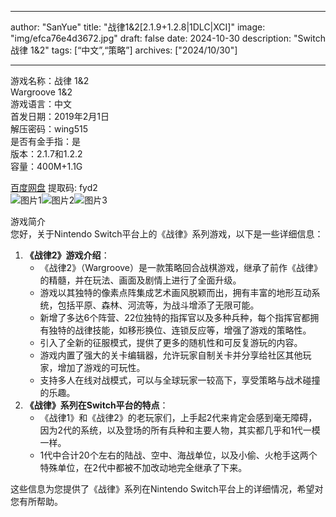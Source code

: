 
---
author: "SanYue"
title: "战律1&2[2.1.9+1.2.8|1DLC|XCI]"
image: "img/efca76e4d3672.jpg"
draft: false
date: 2024-10-30
description: "Switch 战律 1&2"
tags: [“中文”,“策略”]
archives: ["2024/10/30"]

---

游戏名称：战律 1&2   
Wargroove 1&2    
游戏语言：中文  
首发日期：2019年2月1日  
解压密码：wing515  
是否有金手指：是  
版本：2.1.7和1.2.2   
容量：400M+1.1G

[百度网盘](https://pan.baidu.com/s/1MOBL5LITBtDcbCpnB3FB_g) 提取码: fyd2  
![图片1](img/e3e3a236d7.jpg)![图片2](img/0ebb75d547.jpg)![图片3](img/af5d02f45f5.jpg)  

游戏简介  
您好，关于Nintendo Switch平台上的《战律》系列游戏，以下是一些详细信息：

1. **《战律2》游戏介绍**：
   - 《战律2》（Wargroove）是一款策略回合战棋游戏，继承了前作《战律》的精髓，并在玩法、画面及剧情上进行了全面升级。
   - 游戏以其独特的像素点阵集成艺术画风脱颖而出，拥有丰富的地形互动系统，包括平原、森林、河流等，为战斗增添了无限可能。
   - 新增了多达6个阵营、22位独特的指挥官以及多种兵种，每个指挥官都拥有独特的战律技能，如移形换位、连锁反应等，增强了游戏的策略性。
   - 引入了全新的征服模式，提供了更多的随机性和可反复游玩的内容。
   - 游戏内置了强大的关卡编辑器，允许玩家自制关卡并分享给社区其他玩家，增加了游戏的可玩性。
   - 支持多人在线对战模式，可以与全球玩家一较高下，享受策略与战术碰撞的乐趣。
2. **《战律》系列在Switch平台的特点**：
   - 《战律1》和《战律2》的老玩家们，上手起2代来肯定会感到毫无障碍，因为2代的系统，以及登场的所有兵种和主要人物，其实都几乎和1代一模一样。
   - 1代中合计20个左右的陆战、空中、海战单位，以及小偷、火枪手这两个特殊单位，在2代中都被不加改动地完全继承了下来。

这些信息为您提供了《战律》系列在Nintendo Switch平台上的详细情况，希望对您有所帮助。
